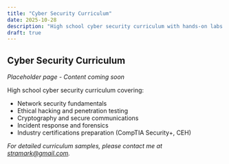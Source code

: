 ```yaml
---
title: "Cyber Security Curriculum"
date: 2025-10-28
description: "High school cyber security curriculum with hands-on labs and ethical hacking."
draft: true
---
```


## Cyber Security Curriculum

*Placeholder page - Content coming soon*

High school cyber security curriculum covering:
- Network security fundamentals
- Ethical hacking and penetration testing
- Cryptography and secure communications
- Incident response and forensics
- Industry certifications preparation (CompTIA Security+, CEH)

*For detailed curriculum samples, please contact me at [stramark@gmail.com](mailto:stramark@gmail.com).*
